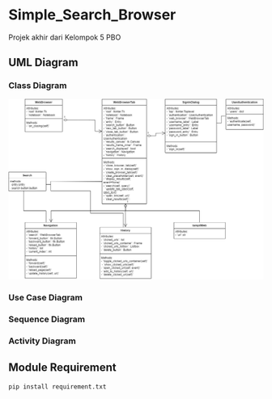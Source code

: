 # Simple_Search_Browser

Projek akhir dari Kelompok 5 PBO

## UML Diagram
### Class Diagram
![alt text](https://github.com/TerserahEnte/Simple_Search_Browser/blob/main/img/class.png?raw=true)
### Use Case Diagram
### Sequence Diagram
### Activity Diagram


## Module Requirement
```
pip install requirement.txt
```
